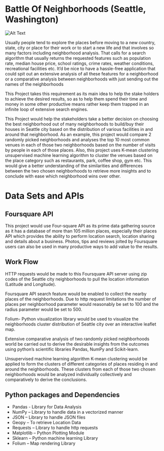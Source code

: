 # Battle Of Neighborhoods (Seattle, Washington)
![Alt Text](https://lovelace-media.imgix.net/uploads/5/99acf480-805d-0131-9876-1271687f4f5d.jpg)

Usually people tend to explore the places before moving to a new country, state, city or place for their work or to start a new life and that involves so many factors including neighborhood analysis. That calls for a search algorithm that usually returns the requested features such as population rate, median house price, school ratings, crime rates, weather conditions, recreational facilities etc. It’d be nice to have a hassle-free application that could spit out an extensive analysis of all these features for a neighborhood or a comparative analysis between neighborhoods with just sending out the names of the neighborhoods 

This Project takes this requirement as its main idea to help the stake holders to achieve the desired results, so as to help them spend their time and money in some other productive means rather keep them trapped in an infinite loop of extensive search engines.

This Project would help the stakeholders take a better decision on choosing the best neighborhood out of many neighborhoods to build/buy their houses in Seattle city based on the distribution of various facilities in and around that neighborhood. As an example, this project would compare 2 randomly picked neighborhoods and analyses the top 10 most common venues in each of those two neighborhoods based on the number of visits by people in each of those places. Also, this project uses K-mean clustering unsupervised machine learning algorithm to cluster the venues based on the place category such as restaurants, park, coffee shop, gym etc. This would give a better understanding of the similarities and differences between the two chosen neighborhoods to retrieve more insights and to conclude with ease which neighborhood wins over other.

# Data Sets and APIs

## Foursquare API

This project would use Four-square API as its prime data gathering source as it has a database of more than 105 million places, especially their places API which provides the ability to perform location search, location sharing and details about a business. Photos, tips and reviews jolted by Foursquare users can also be used in many productive ways to add value to the results. 

## Work Flow

HTTP requests would be made to this Foursquare API server using zip codes of the Seattle city neighborhoods to pull the location information (Latitude and Longitude).

Foursquare API search feature would be enabled to collect the nearby places of the neighborhoods. Due to http request limitations the number of places per neighborhood parameter would reasonably be set to 100 and the radius parameter would be set to 500.

Folium- Python visualization library would be used to visualize the neighborhoods cluster distribution of Seattle city over an interactive leaflet map.

Extensive comparative analysis of two randomly picked neighborhoods world be carried out to derive the desirable insights from the outcomes using python’s scientific libraries Pandas, NumPy and Scikit-learn.

Unsupervised machine learning algorithm K-mean clustering would be applied to form the clusters of different categories of places residing in and around the neighborhoods.
These clusters from each of those two chosen neighborhoods would be analyzed individually collectively and comparatively to derive the conclusions.

## Python packages and Dependencies

*	Pandas 	- 	Library for Data Analysis
*	NumPy 	– 	Library to handle data in a vectorized manner
*	JSON 	– 	Library to handle JSON files
*	Geopy	– 	To retrieve Location Data 
*	Requests 	– 	Library to handle http requests
*	Matplotlib	– 	Python Plotting Module
*	Sklearn 	– 	Python machine learning Library
*	Folium 	– 	Map rendering Library





